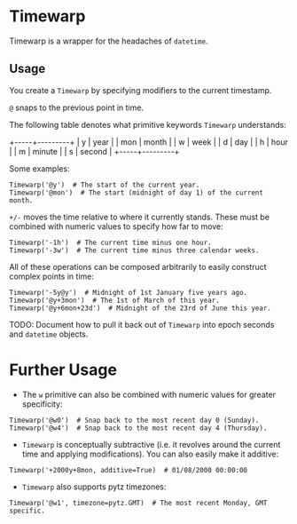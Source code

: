 # Timewarp

Timewarp is a wrapper for the headaches of `datetime`.


## Usage

You create a `Timewarp` by specifying modifiers to the current timestamp.

`@` snaps to the previous point in time.

The following table denotes what primitive keywords `Timewarp` understands:

+-----+---------+
| y   | year    |
| mon | month   |
| w   | week    |
| d   | day     |
| h   | hour    |
| m   | minute  |
| s   | second  |
+-----+---------+

Some examples:

```
Timewarp('@y')  # The start of the current year.
Timewarp('@mon')  # The start (midnight of day 1) of the current month.
```

`+/-` moves the time relative to where it currently stands. These must be
combined with numeric values to specify how far to move:

```
Timewarp('-1h')  # The current time minus one hour.
Timewarp('-3w')  # The current time minus three calendar weeks.
```

All of these operations can be composed arbitrarily to easily construct complex
points in time:

```
Timewarp('-5y@y')  # Midnight of 1st January five years ago.
Timewarp('@y+3mon')  # The 1st of March of this year.
Timewarp('@y+6mon+23d')  # Midnight of the 23rd of June this year.
```

TODO: Document how to pull it back out of `Timewarp` into epoch seconds and
`datetime` objects.


# Further Usage

 - The `w` primitive can also be combined with numeric values for greater
specificity:

```
Timewarp('@w0')  # Snap back to the most recent day 0 (Sunday).
Timewarp('@w4')  # Snap back to the most recent day 4 (Thursday).
```

 - `Timewarp` is conceptually subtractive (i.e. it revolves around the current
   time and applying modifications). You can also easily make it additive:
```
Timewarp('+2000y+8mon, additive=True)  # 01/08/2000 00:00:00
```

 - `Timewarp` also supports pytz timezones:
```
Timewarp('@w1', timezone=pytz.GMT)  # The most recent Monday, GMT specific.
```
